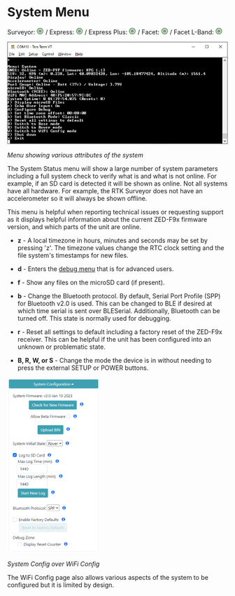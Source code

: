# System Menu

Surveyor: ![Feature Supported](img/GreenDot.png) / Express: ![Feature Supported](img/GreenDot.png) / Express Plus: ![Feature Supported](img/GreenDot.png) / Facet: ![Feature Supported](img/GreenDot.png) / Facet L-Band: ![Feature Supported](img/GreenDot.png)

![System menu](img/SparkFun%20RTK%20System%20Menu.png)

*Menu showing various attributes of the system*

The System Status menu will show a large number of system parameters including a full system check to verify what is and what is not online. For example, if an SD card is detected it will be shown as online. Not all systems have all hardware. For example, the RTK Surveyor does not have an accelerometer so it will always be shown offline.

This menu is helpful when reporting technical issues or requesting support as it displays helpful information about the current ZED-F9x firmware version, and which parts of the unit are online.

* **z** - A local timezone in hours, minutes and seconds may be set by pressing 'z'. The timezone values change the RTC clock setting and the file system's timestamps for new files.

* **d** - Enters the [debug menu](https://sparkfun.github.io/SparkFun_RTK_Firmware/menu_debug/) that is for advanced users.

* **f** - Show any files on the microSD card (if present).

* **b** - Change the Bluetooth protocol. By default, Serial Port Profile (SPP) for Bluetooth v2.0 is used. This can be changed to BLE if desired at which time serial is sent over BLESerial. Additionally, Bluetooth can be turned off. This state is normally used for debugging.

* **r** - Reset all settings to default including a factory reset of the ZED-F9x receiver. This can be helpful if the unit has been configured into an unknown or problematic state.

* **B, R, W, or S** - Change the mode the device is in without needing to press the external SETUP or POWER buttons.

![System Config over WiFi](img/SparkFun%20RTK%20WiFi%20Config%20System.png)

*System Config over WiFi Config*

The WiFi Config page also allows various aspects of the system to be configured but it is limited by design.

